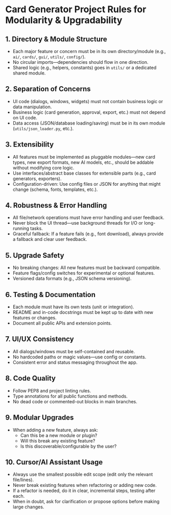 # Card Generator Project Rules for Modularity & Upgradability

## 1. Directory & Module Structure
- Each major feature or concern must be in its own directory/module (e.g., `ai/`, `cards/`, `gui/`, `utils/`, `config/`).
- No circular imports—dependencies should flow in one direction.
- Shared logic (e.g., helpers, constants) goes in `utils/` or a dedicated shared module.

## 2. Separation of Concerns
- UI code (dialogs, windows, widgets) must not contain business logic or data manipulation.
- Business logic (card generation, approval, export, etc.) must not depend on UI code.
- Data access (JSON/database loading/saving) must be in its own module (`utils/json_loader.py`, etc.).

## 3. Extensibility
- All features must be implemented as pluggable modules—new card types, new export formats, new AI models, etc., should be addable without modifying core logic.
- Use interfaces/abstract base classes for extensible parts (e.g., card generators, exporters).
- Configuration-driven: Use config files or JSON for anything that might change (schema, fonts, templates, etc.).

## 4. Robustness & Error Handling
- All file/network operations must have error handling and user feedback.
- Never block the UI thread—use background threads for I/O or long-running tasks.
- Graceful fallback: If a feature fails (e.g., font download), always provide a fallback and clear user feedback.

## 5. Upgrade Safety
- No breaking changes: All new features must be backward compatible.
- Feature flags/config switches for experimental or optional features.
- Versioned data formats (e.g., JSON schema versioning).

## 6. Testing & Documentation
- Each module must have its own tests (unit or integration).
- README and in-code docstrings must be kept up to date with new features or changes.
- Document all public APIs and extension points.

## 7. UI/UX Consistency
- All dialogs/windows must be self-contained and reusable.
- No hardcoded paths or magic values—use config or constants.
- Consistent error and status messaging throughout the app.

## 8. Code Quality
- Follow PEP8 and project linting rules.
- Type annotations for all public functions and methods.
- No dead code or commented-out blocks in main branches.

## 9. Modular Upgrades
- When adding a new feature, always ask:
  - Can this be a new module or plugin?
  - Will this break any existing feature?
  - Is this discoverable/configurable by the user?

## 10. Cursor/AI Assistant Usage
- Always use the smallest possible edit scope (edit only the relevant file/lines).
- Never break existing features when refactoring or adding new code.
- If a refactor is needed, do it in clear, incremental steps, testing after each.
- When in doubt, ask for clarification or propose options before making large changes. 